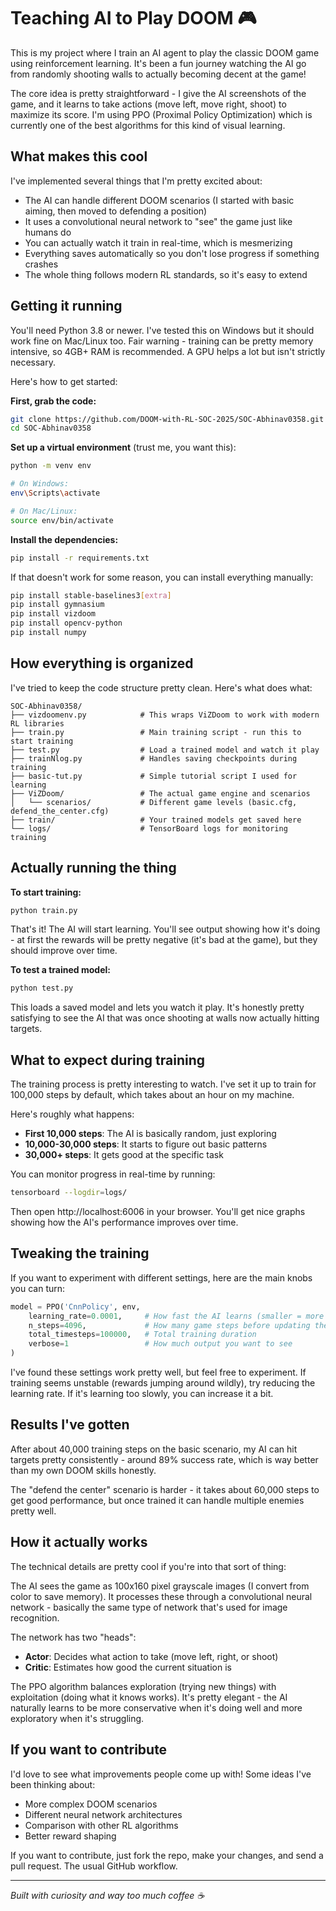 # Teaching AI to Play DOOM 🎮

This is my project where I train an AI agent to play the classic DOOM game using reinforcement learning. It's been a fun journey watching the AI go from randomly shooting walls to actually becoming decent at the game!

The core idea is pretty straightforward - I give the AI screenshots of the game, and it learns to take actions (move left, move right, shoot) to maximize its score. I'm using PPO (Proximal Policy Optimization) which is currently one of the best algorithms for this kind of visual learning.

## What makes this cool

I've implemented several things that I'm pretty excited about:
- The AI can handle different DOOM scenarios (I started with basic aiming, then moved to defending a position)
- It uses a convolutional neural network to "see" the game just like humans do
- You can actually watch it train in real-time, which is mesmerizing
- Everything saves automatically so you don't lose progress if something crashes
- The whole thing follows modern RL standards, so it's easy to extend

## Getting it running

You'll need Python 3.8 or newer. I've tested this on Windows but it should work fine on Mac/Linux too. Fair warning - training can be pretty memory intensive, so 4GB+ RAM is recommended. A GPU helps a lot but isn't strictly necessary.

Here's how to get started:

**First, grab the code:**
```bash
git clone https://github.com/DOOM-with-RL-SOC-2025/SOC-Abhinav0358.git
cd SOC-Abhinav0358
```

**Set up a virtual environment** (trust me, you want this):
```bash
python -m venv env

# On Windows:
env\Scripts\activate

# On Mac/Linux:
source env/bin/activate
```

**Install the dependencies:**
```bash
pip install -r requirements.txt
```

If that doesn't work for some reason, you can install everything manually:
```bash
pip install stable-baselines3[extra]
pip install gymnasium
pip install vizdoom
pip install opencv-python
pip install numpy
```

## How everything is organized

I've tried to keep the code structure pretty clean. Here's what does what:

```
SOC-Abhinav0358/
├── vizdoomenv.py            # This wraps ViZDoom to work with modern RL libraries
├── train.py                 # Main training script - run this to start training
├── test.py                  # Load a trained model and watch it play
├── trainNlog.py             # Handles saving checkpoints during training
├── basic-tut.py             # Simple tutorial script I used for learning
├── ViZDoom/                 # The actual game engine and scenarios
│   └── scenarios/           # Different game levels (basic.cfg, defend_the_center.cfg)
├── train/                   # Your trained models get saved here
└── logs/                    # TensorBoard logs for monitoring training
```

## Actually running the thing

**To start training:**
```bash
python train.py
```

That's it! The AI will start learning. You'll see output showing how it's doing - at first the rewards will be pretty negative (it's bad at the game), but they should improve over time.

**To test a trained model:**
```bash
python test.py
```

This loads a saved model and lets you watch it play. It's honestly pretty satisfying to see the AI that was once shooting at walls now actually hitting targets.

## What to expect during training

The training process is pretty interesting to watch. I've set it up to train for 100,000 steps by default, which takes about an hour on my machine.

Here's roughly what happens:
- **First 10,000 steps**: The AI is basically random, just exploring
- **10,000-30,000 steps**: It starts to figure out basic patterns
- **30,000+ steps**: It gets good at the specific task

You can monitor progress in real-time by running:
```bash
tensorboard --logdir=logs/
```
Then open http://localhost:6006 in your browser. You'll get nice graphs showing how the AI's performance improves over time.

## Tweaking the training

If you want to experiment with different settings, here are the main knobs you can turn:

```python
model = PPO('CnnPolicy', env,
    learning_rate=0.0001,     # How fast the AI learns (smaller = more stable)
    n_steps=4096,             # How many game steps before updating the brain
    total_timesteps=100000,   # Total training duration
    verbose=1                 # How much output you want to see
)
```

I've found these settings work pretty well, but feel free to experiment. If training seems unstable (rewards jumping around wildly), try reducing the learning rate. If it's learning too slowly, you can increase it a bit.

## Results I've gotten

After about 40,000 training steps on the basic scenario, my AI can hit targets pretty consistently - around 89% success rate, which is way better than my own DOOM skills honestly.

The "defend the center" scenario is harder - it takes about 60,000 steps to get good performance, but once trained it can handle multiple enemies pretty well.

## How it actually works

The technical details are pretty cool if you're into that sort of thing:

The AI sees the game as 100x160 pixel grayscale images (I convert from color to save memory). It processes these through a convolutional neural network - basically the same type of network that's used for image recognition.

The network has two "heads":
- **Actor**: Decides what action to take (move left, right, or shoot)  
- **Critic**: Estimates how good the current situation is

The PPO algorithm balances exploration (trying new things) with exploitation (doing what it knows works). It's pretty elegant - the AI naturally learns to be more conservative when it's doing well and more exploratory when it's struggling.

## If you want to contribute

I'd love to see what improvements people come up with! Some ideas I've been thinking about:
- More complex DOOM scenarios
- Different neural network architectures  
- Comparison with other RL algorithms
- Better reward shaping

If you want to contribute, just fork the repo, make your changes, and send a pull request. The usual GitHub workflow.

---

*Built with curiosity and way too much coffee ☕*  
